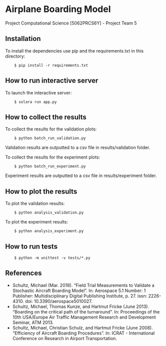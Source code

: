 # Airplane Boarding Model
Project Computational Science [5062PRCS6Y] - Project Team 5

## Installation

To install the dependencies use pip and the requirements.txt in this directory:

```
    $ pip install -r requirements.txt
```

## How to run interactive server

To launch the interactive server:

```
    $ solara run app.py
```

## How to collect the results

To collect the results for the validation plots:

```
    $ python batch_run_validation.py
```

Validation results are outputted to a csv file in results/validation folder.

To collect the results for the experiment plots:

```
    $ python batch_run_experiment.py
```

Experiment results are outputted to a csv file in results/experiment folder.

## How to plot the results

To plot the validation results:

```
    $ python analysis_validation.py
```

To plot the experiment results:

```
    $ python analysis_experiment.py
```


## How to run tests

```
    $ python -m unittest -v tests/*.py
```

## References

- Schultz, Michael (Mar. 2018). “Field Trial Measurements to Validate a Stochastic Aircraft Boarding Model”. In: Aerospace 5.1 Number: 1 Publisher: Multidisciplinary Digital Publishing Institute, p. 27. issn: 2226-4310. doi: 10.3390/aerospace5010027.
- Schultz, Michael, Thomas Kunze, and Hartmut Fricke (June 2013). “Boarding on the critical path of the turnaround”. In: Proceedings of the 10th USA/Europe Air Traffic Management Research and Development Seminar, ATM 2013.
- Schultz, Michael, Christian Schulz, and Hartmut Fricke (June 2008). “Efficiency of Aircraft Boarding Procedures”. In: ICRAT - International Conference on Research in Airport Transportation.